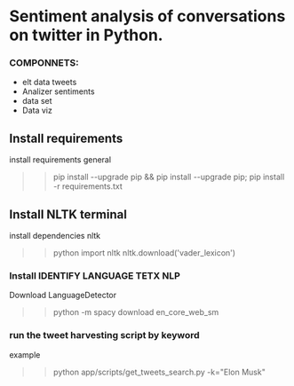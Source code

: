 # Sentiment analysis of conversations on twitter in Python.

### COMPONNETS:
- elt data tweets
- Analizer sentiments
- data set
- Data viz
## Install requirements
install requirements general
>> pip install --upgrade pip && pip install --upgrade pip; pip install -r requirements.txt
## Install NLTK terminal  
install dependencies nltk
>> python 
>> import nltk
>> nltk.download('vader_lexicon')

### Install  IDENTIFY LANGUAGE TETX NLP
Download LanguageDetector
>> python -m spacy download en_core_web_sm


### run the tweet harvesting script by keyword
example
>> python app/scripts/get_tweets_search.py -k="Elon Musk"

